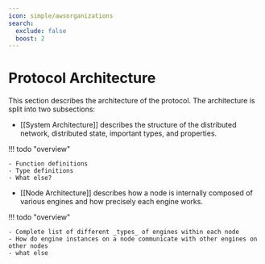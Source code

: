 ```yaml
---
icon: simple/awsorganizations
search:
  exclude: false
  boost: 2
---
```


# Protocol Architecture

This section describes the architecture of the protocol. The architecture is
split into two subsections:

<!--ᚦ
    «Would it make sense to switch the order of the two sections?»
-->

- [[System Architecture]] describes the structure of the
  distributed network, distributed state, important types, and properties.


!!! todo "overview"

    - Function definitions
    - Type definitions
    - What else?


- [[Node Architecture]] describes how a node is internally
  composed of various engines and how precisely each engine works.

!!! todo "overview"

    - Complete list of different _types_ of engines within each node
    - How do engine instances on a node communicate with other engines on other nodes
    - what else


<!--ᚦ
    «BTW, do we want and index.md or index.juvix.md for every file?»
-->
